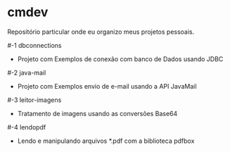 # cmdev
Repositório particular onde eu organizo meus projetos pessoais.

#-1 dbconnections
- Projeto com Exemplos de conexão com banco de Dados usando JDBC

#-2 java-mail
- Projeto com Exemplos envio de e-mail usando a API JavaMail

#-3 leitor-imagens
- Tratamento de imagens usando as conversões Base64

#-4 lendopdf
- Lendo e manipulando arquivos *.pdf com a biblioteca pdfbox
